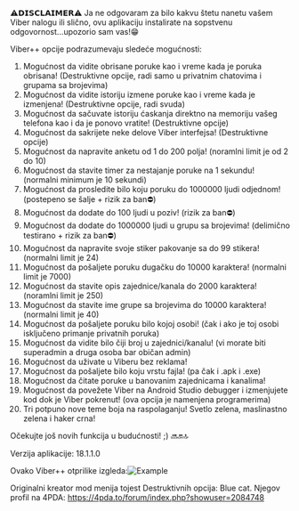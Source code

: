 ⚠️𝗗𝗜𝗦𝗖𝗟𝗔𝗜𝗠𝗘𝗥⚠️
Ja ne odgovaram za bilo kakvu štetu nanetu vašem Viber nalogu ili slično, ovu aplikaciju instalirate na sopstvenu odgovornost...upozorio sam vas!😁

Viber++ opcije podrazumevaju sledeće mogućnosti:
1. Mogućnost da vidite obrisane poruke kao i vreme kada je poruka obrisana! (Destruktivne opcije, radi samo u privatnim chatovima i grupama sa brojevima)
2. Mogućnost da vidite istoriju izmene poruke kao i vreme kada je izmenjena! (Destruktivne opcije, radi svuda)
3. Mogućnost da sačuvate istoriju ćaskanja direktno na memoriju vašeg telefona kao i da je ponovo vratite! (Destruktivne opcije)
5. Mogućnost da sakrijete neke delove Viber interfejsa! (Destruktivne opcije)
6. Mogućnost da napravite anketu od 1 do 200 polja! (noramlni limit je od 2 do 10)
7. Mogućnost da stavite timer za nestajanje poruke na 1 sekundu! (normalni minimum je 10 sekundi)
9. Mogućnost da prosledite bilo koju poruku do 1000000 ljudi odjednom! (postepeno se šalje + rizik za ban⛔️)
10. Mogućnost da dodate do 100 ljudi u poziv! (rizik za ban⛔️)
11. Mogućnost da dodate do 1000000 ljudi u grupu sa brojevima! (delimično testirano + rizik za ban⛔️)
12. Mogućnost da napravite svoje stiker pakovanje sa do 99 stikera! (normalni limit je 24)
13. Mogućnost da pošaljete poruku dugačku do 10000 karaktera! (normalni limit je 7000)
14. Mogućnost da stavite opis zajednice/kanala do 2000 karaktera! (noramlni limit je 250)
15. Mogućnost da stavite ime grupe sa brojevima do 10000 karaktera! (normalni limit je 40)
16. Mogućnost da pošaljete poruku bilo kojoj osobi! (čak i ako je toj osobi isključeno primanje privatnih poruka)
17. Mogućnost da vidite bilo čiji broj u zajednici/kanalu! (vi morate biti superadmin a druga osoba bar običan admin)
18. Mogućnost da uživate u Viberu bez reklama!
19. Mogućnost da pošaljete bilo koju vrstu fajla! (pa čak i .apk i .exe)
20. Mogućnost da čitate poruke u banovanim zajednicama i kanalima!
21. Mogućnost da povežete Viber na Android Studio debugger i izmenjujete kod dok je Viber pokrenut! (ova opcija je namenjena programerima)
22. Tri potpuno nove teme boja na raspolaganju! Svetlo zelena, maslinastno zelena i haker crna!

Očekujte još novih funkcija u budućnosti! ;) 🔜🔛🔝

Verzija aplikacije: 18.1.1.0

Ovako Viber++ otprilike izgleda:![Example](https://github.com/Splinterovski/Viber-Plus-Plus/assets/89694006/d707c9bb-3f24-4b03-a89f-6557800e6d47)

Originalni kreator mod menija tojest Destruktivnih opcija: Blue cat. Njegov profil na 4PDA:
https://4pda.to/forum/index.php?showuser=2084748
